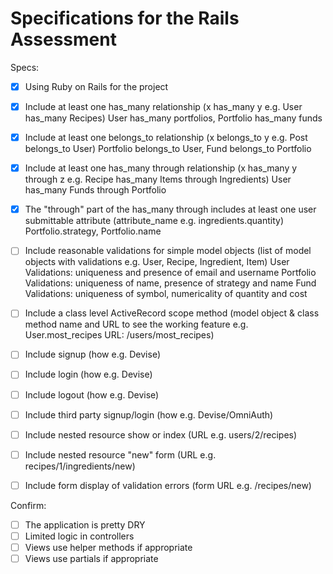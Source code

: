 # Specifications for the Rails Assessment

Specs:
- [x] Using Ruby on Rails for the project

- [x] Include at least one has_many relationship (x has_many y e.g. User has_many Recipes)
      User has_many portfolios, Portfolio has_many funds

- [x] Include at least one belongs_to relationship (x belongs_to y e.g. Post belongs_to User)
      Portfolio belongs_to User, Fund belongs_to Portfolio

- [x] Include at least one has_many through relationship (x has_many y through z e.g. Recipe has_many Items through Ingredients)
      User has_many Funds through Portfolio

- [x] The "through" part of the has_many through includes at least one user submittable attribute (attribute_name e.g. ingredients.quantity)
      Portfolio.strategy, Portfolio.name

- [ ] Include reasonable validations for simple model objects (list of model objects with validations e.g. User, Recipe, Ingredient, Item)
      User Validations: uniqueness and presence of email and username
      Portfolio Validations: uniqueness of name, presence of strategy and name
      Fund Validations: uniqueness of symbol, numericality of quantity and cost

- [ ] Include a class level ActiveRecord scope method (model object & class method name and URL to see the working feature e.g. User.most_recipes URL: /users/most_recipes)

- [ ] Include signup (how e.g. Devise)

- [ ] Include login (how e.g. Devise)

- [ ] Include logout (how e.g. Devise)

- [ ] Include third party signup/login (how e.g. Devise/OmniAuth)

- [ ] Include nested resource show or index (URL e.g. users/2/recipes)

- [ ] Include nested resource "new" form (URL e.g. recipes/1/ingredients/new)

- [ ] Include form display of validation errors (form URL e.g. /recipes/new)


Confirm:
- [ ] The application is pretty DRY
- [ ] Limited logic in controllers
- [ ] Views use helper methods if appropriate
- [ ] Views use partials if appropriate

